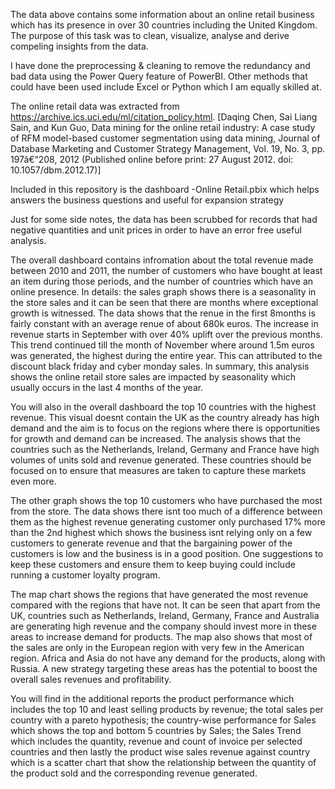 The data above contains some information about an online retail business which has its presence in over 30 countries including the United Kingdom. The purpose of this task was to clean, visualize, analyse and derive compeling insights from the data.

 I have done the preprocessing & cleaning to remove the redundancy and bad data using the Power Query feature of PowerBI. Other methods that could have been used include Excel or Python which I am equally skilled at.
  
  The online retail data was extracted from https://archive.ics.uci.edu/ml/citation_policy.html. [Daqing Chen, Sai Liang Sain, and Kun Guo, Data mining for the online retail industry: A case study of RFM model-based customer segmentation using data mining, Journal of Database Marketing and Customer Strategy Management, Vol. 19, No. 3, pp. 197â€“208, 2012 (Published online before print: 27 August 2012. doi: 10.1057/dbm.2012.17)]

Included in this repository is the dashboard -Online Retail.pbix which helps answers the business questions and useful for expansion strategy


Just for some side notes, the data has been scrubbed for records that had negative quantities and unit prices in order to have an error free useful analysis.

The overall dashboard contains infromation about the total revenue made between 2010 and 2011, the number of customers who have bought at least an item during those periods, and the number of countries which have an online presence. In details: the sales graph shows there is a seasonality in the store sales and it can be seen that there are months where exceptional growth is witnessed. The data shows that the renue in the first 8months is fairly constant with an average renue of about 680k euros. The increase in revenue starts in September with over 40% uplift over the previous months. This trend continued till the month of November where around 1.5m euros was generated, the highest during the entire year. This can attributed to the discount black friday and cyber monday sales. In summary, this analysis shows the online retail store sales are impacted by seasonality which usually occurs in the last 4 months of the year.


You will also in the overall dashboard the top 10 countries with the highest revenue. This visual doesnt contain the UK as the country already has high demand and the aim is to focus on the regions where there is opportunities for growth and demand can be increased. The analysis shows that the countries such as the Netherlands, Ireland, Germany and France have high volumes of units sold and revenue generated. These countries should be focused on to ensure that measures are taken to capture these markets even more.

The other graph shows the top 10 customers who have purchased the most from the store. The data shows there isnt too much of a difference between them as the highest revenue generating customer only purchased 17% more than the 2nd highest which shows the business isnt relying only on a few customers to generate revenue and that the bargaining power of the customers is low and the business is in a good position. One suggestions to keep these customers and ensure them to keep buying could include running a customer loyalty program.

The map chart shows the regions that have generated the most revenue compared with the regions that have not. It can be seen that apart from the UK, countries such as Netherlands, Ireland, Germany, France and Australia are generating high revenue and the company should invest more in these areas to increase demand for products. The map also shows that most of the sales are only in the European region with very few in the American region. Africa and Asia do not have any demand for the products, along with Russia. A new strategy targeting these areas has the potential to boost the overall sales revenues and profitability.

You will find in the additional reports the product performance which includes the top 10 and least selling products by revenue; the total sales per country with a pareto hypothesis; the country-wise performance for Sales which shows the top and bottom 5 countries by Sales; the Sales Trend which includes the quantity, revenue and count of invoice per selected countries and then lastly the product wise sales revenue against country which is a scatter chart that show the relationship between the quantity of the product sold and the corresponding revenue generated.
